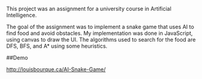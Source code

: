 This project was an assignment for a university course in Artificial Intelligence.

The goal of the assignment was to implement a snake game that uses AI to find food and avoid obstacles.
My implementation was done in JavaScript, using canvas to draw the UI.
The algorithms used to search for the food are DFS, BFS, and A* using some heuristics.

##Demo

http://louisbourque.ca/AI-Snake-Game/